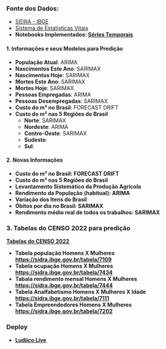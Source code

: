 ### Fonte dos Dados: 
- [SIDRA - IBGE](https://sidra.ibge.gov.br/home/pnadcm)
- [Sistema de Estatísticas Vitais](https://www.ibge.gov.br/estatisticas/sociais/populacao/9110-estatisticas-do-registro-civil.html?edicao=32267&t=o-que-e)
- **Notebooks Implementados: [Séries Temporais](https://felipequentino.quarto.pub/series-temporais/)**

#### 1. Informações e seus Modelos para Predição

- **População Atual**: ARIMA
- **Nascimentos Este Ano**: SARIMAX
- **Nascimentos Hoje**: SARIMAX
- **Mortes Este Ano**: SARIMAX
- **Mortes Hoje**: SARIMAX
- **Pessoas Empregadas**: ARIMA
- **Pessoas Desempregadas**: SARIMAX
- **Custo do m² no Brasil**: FORECAST DRIFT 
- **Custo do m² nas 5 Regiões do Brasil**
  - **Norte**: SARIMAX
  - **Nordeste**: ARIMA
  - **Centro-Oeste**: SARIMAX
  - **Sudeste**: 
  - **Sul**: 

#### 2. Novas Informações

- **Custo do m² no Brasil: FORECAST DRIFT** 
- **Custo do m² nas 5 Regiões do Brasil**
- **Levantamento Sistemático da Produção Agrícola**
- **Rendimento da População (habitual): ARIMA**
- **Variação dos Itens do Brasil**
- **Óbitos por dia no Brasil: SARIMAX**
- **Rendimento médio real de todos os trabalhos: SARIMAX**

### 3. Tabelas do CENSO 2022 para predição

**[Tabelas do CENSO 2022](https://sidra.ibge.gov.br/pesquisa/pnadca/tabelas)**

- **Tabela população Homens X Mulheres https://sidra.ibge.gov.br/tabela/7109**
- **Tabela ocupação Homens X Mulheres https://sidra.ibge.gov.br/tabela/7434**
- **Tabala rendimento mensal Homens X Mulheres https://sidra.ibge.gov.br/tabela/7444**
- **Tabela Analfabetismo Homens X Mulheres X Idade https://sidra.ibge.gov.br/tabela/7111**
- **Tabela Empreendedores Homens X Mulheres https://sidra.ibge.gov.br/tabela/7202**

### Deploy

- **[Ludiico Live](https://ludiico-live.vercel.app/)**
